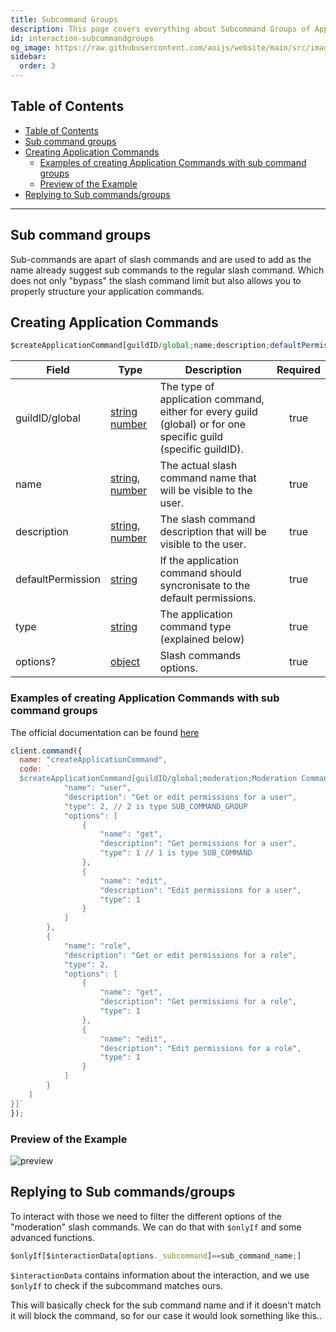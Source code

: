 ```yaml
---
title: Subcommand Groups
description: This page covers everything about Subcommand Groups of Application Commands.
id: interaction-subcommandgroups
og_image: https://raw.githubusercontent.com/aoijs/website/main/src/images/og/3.png
sidebar:
  order: 3
---
```


<!-- omit from toc -->

## Table of Contents

- [Table of Contents](#table-of-contents)
- [Sub command groups](#sub-command-groups)
- [Creating Application Commands](#creating-application-commands)
  - [Examples of creating Application Commands with sub command groups](#examples-of-creating-application-commands-with-sub-command-groups)
  - [Preview of the Example](#preview-of-the-example)
- [Replying to Sub commands/groups](#replying-to-sub-commandsgroups)

---

## Sub command groups

Sub-commands are apart of slash commands and are used to add as the name already suggest sub commands to the regular slash command. Which does not only "bypass" the slash command limit but also allows you to properly structure your application commands.

## Creating Application Commands

```js
$createApplicationCommand[guildID/global;name;description;defaultPermission(true/false);type(slash/user/message);options?]
```

| Field             | Type                                                                                                                                                                                                 | Description                                                                                                    | Required |
| ----------------- | ---------------------------------------------------------------------------------------------------------------------------------------------------------------------------------------------------- | -------------------------------------------------------------------------------------------------------------- | :------: |
| guildID/global    | [string](https://developer.mozilla.org/en-US/docs/Web/JavaScript/Reference/Global_Objects/String) [number](https://developer.mozilla.org/en-US/docs/Web/JavaScript/Reference/Global_Objects/Number)  | The type of application command, either for every guild (global) or for one specific guild (specific guildID). |   true   |
| name              | [string](https://developer.mozilla.org/en-US/docs/Web/JavaScript/Reference/Global_Objects/String), [number](https://developer.mozilla.org/en-US/docs/Web/JavaScript/Reference/Global_Objects/Number) | The actual slash command name that will be visible to the user.                                                |   true   |
| description       | [string](https://developer.mozilla.org/en-US/docs/Web/JavaScript/Reference/Global_Objects/String), [number](https://developer.mozilla.org/en-US/docs/Web/JavaScript/Reference/Global_Objects/Number) | The slash command description that will be visible to the user.                                                |   true   |
| defaultPermission | [string](https://developer.mozilla.org/en-US/docs/Web/JavaScript/Reference/Global_Objects/String)                                                                                                    | If the application command should syncronisate to the default permissions.                                     |   true   |
| type              | [string](https://developer.mozilla.org/en-US/docs/Web/JavaScript/Reference/Global_Objects/String)                                                                                                    | The application command type (explained below)                                                                 |   true   |
| options?          | [object](https://developer.mozilla.org/en-US/docs/Web/JavaScript/Reference/Global_Objects/Object)                                                                                                    | Slash commands options.                                                                                        |   true   |

### Examples of creating Application Commands with sub command groups

The official documentation can be found [here](https://discord.com/developers/docs/interactions/application-commands#subcommands-and-subcommand-groups)

```js
client.command({
  name: "createApplicationCommand",
  code: `
  $createApplicationCommand[guildID/global;moderation;Moderation Commands!;true;true;slash;[{
            "name": "user",
            "description": "Get or edit permissions for a user",
            "type": 2, // 2 is type SUB_COMMAND_GROUP
            "options": [
                {
                    "name": "get",
                    "description": "Get permissions for a user",
                    "type": 1 // 1 is type SUB_COMMAND
                },
                {
                    "name": "edit",
                    "description": "Edit permissions for a user",
                    "type": 1
                }
            ]
        },
        {
            "name": "role",
            "description": "Get or edit permissions for a role",
            "type": 2,
            "options": [
                {
                    "name": "get",
                    "description": "Get permissions for a role",
                    "type": 1
                },
                {
                    "name": "edit",
                    "description": "Edit permissions for a role",
                    "type": 1
                }
            ]
        }
    ]
}]`
});
```

### Preview of the Example

![preview](https://discord.com/assets/4cfea1bfc6d3ed0396c16cd47e0a7154.png)

## Replying to Sub commands/groups

To interact with those we need to filter the different options of the "moderation" slash commands. We can do that with `$onlyIf` and some advanced functions.

```js
$onlyIf[$interactionData[options._subcommand]==sub_command_name;]
```

`$interactionData` contains information about the interaction, and we use `$onlyIf` to check if the subcommand matches ours.

This will basically check for the sub command name and if it doesn't match it will block the command, so for our case it would look something like this..
